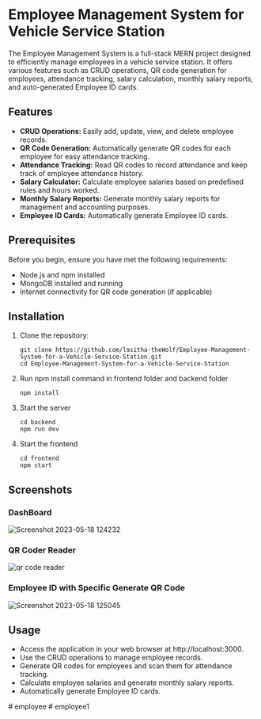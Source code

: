 # Employee Management System for Vehicle Service Station

The Employee Management System is a full-stack MERN project designed to efficiently manage employees in a vehicle service station. It offers various features such as CRUD operations, QR code generation for employees, attendance tracking, salary calculation, monthly salary reports, and auto-generated Employee ID cards.

## Features

- **CRUD Operations:** Easily add, update, view, and delete employee records.
- **QR Code Generation:** Automatically generate QR codes for each employee for easy attendance tracking.
- **Attendance Tracking:** Read QR codes to record attendance and keep track of employee attendance history.
- **Salary Calculator:** Calculate employee salaries based on predefined rules and hours worked.
- **Monthly Salary Reports:** Generate monthly salary reports for management and accounting purposes.
- **Employee ID Cards:** Automatically generate Employee ID cards.

## Prerequisites

Before you begin, ensure you have met the following requirements:

- Node.js and npm installed
- MongoDB installed and running
- Internet connectivity for QR code generation (if applicable)

## Installation

1. Clone the repository:

   ```shell
   git clone https://github.com/lasitha-theWolf/Employee-Management-System-for-a-Vehicle-Service-Station.git
   cd Employee-Management-System-for-a-Vehicle-Service-Station

2. Run npm install command in frontend folder and backend folder

   ```shell
   npm install

3. Start the server

   ```shell
   cd backend
   npm run dev

4. Start the frontend

   ```shell
   cd frontend
   npm start

## Screenshots

### DashBoard
![Screenshot 2023-05-18 124232](https://github.com/lasitha-theWolf/Employee-Management-System-for-a-Vehicle-Service-Station/assets/112642847/d095f7d0-fc32-4e79-ad54-7c5022e3421d)

### QR Coder Reader
![qr code reader](https://github.com/lasitha-theWolf/Employee-Management-System-for-a-Vehicle-Service-Station/assets/112642847/984e1679-2eb5-4e9d-86e2-70aea063d20e)


### Employee ID with Specific Generate QR Code
![Screenshot 2023-05-18 125045](https://github.com/lasitha-theWolf/Employee-Management-System-for-a-Vehicle-Service-Station/assets/112642847/ea262549-d2dd-4924-afa1-c6ed2890f775)




## Usage

- Access the application in your web browser at http://localhost:3000.
- Use the CRUD operations to manage employee records.
- Generate QR codes for employees and scan them for attendance tracking.
- Calculate employee salaries and generate monthly salary reports.
- Automatically generate Employee ID cards.


#   e m p l o y e e  
 #   e m p l o y e e 1  
 